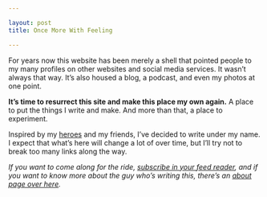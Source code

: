 ```yaml
---

layout: post
title: Once More With Feeling

---
```


For years now this website has been merely a shell that pointed people to my many profiles on other websites and social media services. It wasn’t always that way. It’s also housed a blog, a podcast, and even my photos at one point.

**It’s time to resurrect this site and make this place my own again.** A place to put the things I write and make. And more than that, a place to experiment.

Inspired by my [heroes](http://frankchimero.com/blog/homesteading-2014/) and my friends, I’ve decided to write under my name. I expect that what’s here will change a lot of over time, but I’ll try not to break too many links along the way.

*If you want to come along for the ride, [subscribe in your feed reader](/feed/), and if you want to know more about the guy who’s writing this, there’s an [about page over here](/about/).*